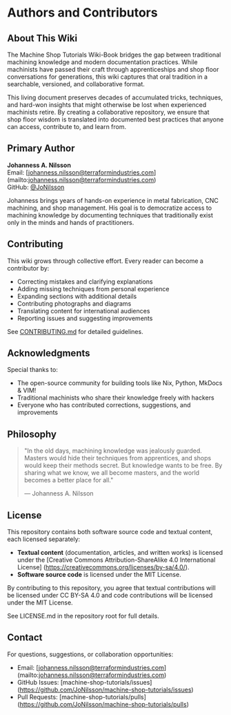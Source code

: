 # Authors and Contributors

## About This Wiki

The Machine Shop Tutorials Wiki-Book bridges the gap between traditional
machining knowledge and modern documentation practices. While machinists
have passed their craft through apprenticeships and shop floor conversations
for generations, this wiki captures that oral tradition in a searchable,
versioned, and collaborative format.

This living document preserves decades of accumulated tricks, techniques,
and hard-won insights that might otherwise be lost when experienced
machinists retire. By creating a collaborative repository, we ensure that
shop floor wisdom is translated into documented best practices that anyone
can access, contribute to, and learn from.

## Primary Author

**Johanness A. Nilsson**  
Email: [johanness.nilsson@terraformindustries.com]
(mailto:johanness.nilsson@terraformindustries.com)  
GitHub: [@JoNilsson](https://github.com/JoNilsson)

Johanness brings years of hands-on experience in metal fabrication, CNC
machining, and shop management. His goal is to democratize access to
machining knowledge by documenting techniques that traditionally exist
only in the minds and hands of practitioners.

## Contributing

This wiki grows through collective effort. Every reader can become a
contributor by:

- Correcting mistakes and clarifying explanations
- Adding missing techniques from personal experience
- Expanding sections with additional details
- Contributing photographs and diagrams
- Translating content for international audiences
- Reporting issues and suggesting improvements

See [CONTRIBUTING.md](./CONTRIBUTING.md) for detailed guidelines.

## Acknowledgments

Special thanks to:

- The open-source community for building tools like Nix, Python,
  MkDocs & VIM!
- Traditional machinists who share their knowledge freely with hackers
- Everyone who has contributed corrections, suggestions, and improvements

## Philosophy

> "In the old days, machining knowledge was jealously guarded. Masters would
> hide their techniques from apprentices, and shops would keep their methods
> secret. But knowledge wants to be free. By sharing what we know, we all
> become masters, and the world becomes a better place for all."
>
> — Johanness A. Nilsson

## License

This repository contains both software source code and textual content, each
licensed separately:

- **Textual content** (documentation, articles, and written works)
  is licensed under the [Creative Commons Attribution-ShareAlike 4.0
  International License]
  (<https://creativecommons.org/licenses/by-sa/4.0/>).
- **Software source code** is licensed under the MIT License.

By contributing to this repository, you agree that textual contributions
will be licensed under CC BY-SA 4.0 and code contributions will be
licensed under the MIT License.

See LICENSE.md in the repository root for full details.

## Contact

For questions, suggestions, or collaboration opportunities:

- Email: [johanness.nilsson@terraformindustries.com]
  (mailto:johanness.nilsson@terraformindustries.com)
- GitHub Issues: [machine-shop-tutorials/issues]
  (<https://github.com/JoNilsson/machine-shop-tutorials/issues>)
- Pull Requests: [machine-shop-tutorials/pulls]
  (<https://github.com/JoNilsson/machine-shop-tutorials/pulls>)
